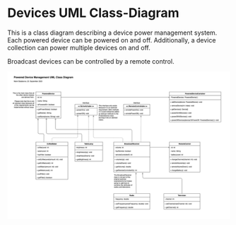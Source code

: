 # Devices UML Class-Diagram
 
This is a class diagram describing a device power management system. Each powered device can be powered on and off. Additionally, a device collection can power multiple devices on and off.

Broadcast devices can be controlled by a remote control.

![Devices UML Class-Diagram](DevicesUML.png)

